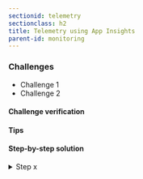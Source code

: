 ```yaml
---
sectionid: telemetry
sectionclass: h2
title: Telemetry using App Insights
parent-id: monitoring
---
```


### Challenges
* Challenge 1
* Challenge 2

#### Challenge verification

#### Tips

#### Step-by-step solution

<details>
<summary>Step x</summary>

Run the following commands:

```sh
command to --run
```

</details>
